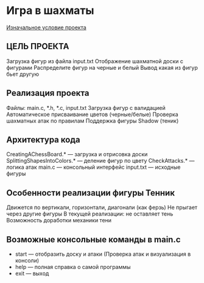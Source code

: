 # Игра в шахматы
[Изначальное условие проекта](https://disk.yandex.ru/d/u8xOZI_sQhHN9Q)

## ЦЕЛЬ ПРОЕКТА
Загрузка фигур из файла input.txt
Отображение шахматной доски с фигурами
Распределите  фигур на черные и белый
Вывод какая из  фигур бьет другую 

## Реализация проекта
Файлы: main.c, *.h, *.c, input.txt
Загрузка фигур с валидацией
Автоматическое присваивание цветов (черные/белые)
Проверка шахматных атак по правилам
Поддержка фигуры Shadow (теник)

## Архитектура кода
CreatingAChessBoard.* — загрузка и отрисовка доски
SplittingShapesIntoColors.* — деление фигур по цвету
CheckAttacks.* — логика атак
main.c — консольный интерфейс
input.txt — исходные фигуры

## Особенности реализации фигуры Тенник
Движется по вертикали, горизонтали, диагонали (как ферзь)
Не прыгает через другие фигуры
В текущей реализации: не оставляет тень
Возможность доработки механики тени

## Возможные консольные команды в main.c
- start — отобразить доску и атаки (Проверка атак и визуализация в консоли)
- help — полная справка о самой программы
- exit — выход






